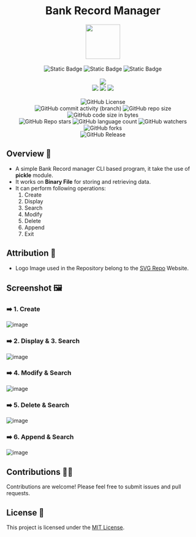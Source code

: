 <div align="center">
     <h1 align="center">Bank Record Manager</h1>
     <img src="https://github.com/abhinav2369/Python-Bank-Record-Manager-cli/assets/170245635/373a7561-9445-42ee-8200-5958baea1156" height=90px width=90px/>
     <br/>
     <br/>
     <img alt="Static Badge" src="https://img.shields.io/badge/Python-7F00FF?style=for-the-badge">
     <img alt="Static Badge" src="https://img.shields.io/badge/CLI%20Application-red?style=for-the-badge">
     <img alt="Static Badge" src="https://img.shields.io/badge/Pickle%20Module-darkgreen?style=for-the-badge">
     <br/>
     <br/>
     <!-- Open Source -->
     <img src="https://badges.frapsoft.com/os/v1/open-source.svg?v=103">
     <br/>
     <!-- Contributions -->
     <img src="https://img.shields.io/static/v1.svg?label=Contributions&message=Welcome&color=#013220">
     <!-- Built By -->
     <img src="https://img.shields.io/badge/Built%20by-Abhinav%20Kumar-0059b3">
     <!-- Maintained -->
     <img src="https://img.shields.io/static/v1.svg?label=Maintained&message=Yes&color=red">
     <br/>
     <!-- --------------------------------------------- -->
     <br/>
     <!-- License -->
     <img alt="GitHub License" src="https://img.shields.io/github/license/abhinav2369/Python-Bank-Record-Manager-cli">
     <br/>
     <!-- Commit Count -->
     <img alt="GitHub commit activity (branch)" src="https://img.shields.io/github/commit-activity/t/abhinav2369/Python-Bank-Record-Manager-cli/main">
     <!-- Repo Size -->
     <img alt="GitHub repo size" src="https://img.shields.io/github/repo-size/abhinav2369/Python-Bank-Record-Manager-cli?style=flat&color=orange">
     <!-- Repo Code -->
     <img alt="GitHub code size in bytes" src="https://img.shields.io/github/languages/code-size/abhinav2369/Python-Bank-Record-Manager-cli">
     <br/>
     <img alt="GitHub Repo stars" src="https://img.shields.io/github/stars/abhinav2369/Python-Bank-Record-Manager-cli?style=flat&color=orange">
     <!-- Language Count -->
     <img alt="GitHub language count" src="https://img.shields.io/github/languages/count/abhinav2369/Python-Bank-Record-Manager-cli">
     <!-- Watchers -->
     <img alt="GitHub watchers" src="https://img.shields.io/github/watchers/abhinav2369/Python-Bank-Record-Manager-cli?style=flat">
     <!-- Forks -->
     <img alt="GitHub forks" src="https://img.shields.io/github/forks/abhinav2369/Python-Bank-Record-Manager-cli?style=flat&color=orange">
     <br/>
     <img alt="GitHub Release" src="https://img.shields.io/github/v/release/abhinav2369/Python-Bank-Record-Manager-cli">
</div>


<!------------------------------------------------->


## Overview 🚀

- A simple Bank Record manager CLI based program, it take the use of **pickle** module.
- It works on **Binary File** for storing and retrieving data.
- It can perform following operations:
    1. Create
    2. Display
    3. Search
    4. Modify
    5. Delete
    6. Append
    7. Exit


<!------------------------------------------------->


## Attribution 🙏
- Logo Image used in the Repository belong to the [SVG Repo](https://www.svgrepo.com/) Website.


<!------------------------------------------------->


## Screenshot 🖼️

### ➡️ 1. Create
![image](https://github.com/abhinav2369/Python-Bank-Record-Manager-cli/assets/170245635/81e51be9-d2d9-4c4b-98fb-2764fc5eb1dc)


### ➡️ 2. Display  &  3. Search
![image](https://github.com/abhinav2369/Python-Bank-Record-Manager-cli/assets/170245635/1458d4f5-b224-499b-a64a-8f56c9a39f82)


### ➡️ 4. Modify & Search
![image](https://github.com/abhinav2369/Python-Bank-Record-Manager-cli/assets/170245635/182d50d6-ebfb-416a-ab4a-25e41f1c86b4)


### ➡️ 5. Delete & Search
![image](https://github.com/abhinav2369/Python-Bank-Record-Manager-cli/assets/170245635/e0b17236-13d2-4acb-86c3-eceba18be91e)


### ➡️ 6. Append & Search
![image](https://github.com/abhinav2369/Python-Bank-Record-Manager-cli/assets/170245635/8383ec4c-ae30-494f-8b45-023049f3f6ad)


<!------------------------------------------------->

## Contributions 🧑‍💻
Contributions are welcome! Please feel free to submit issues and pull requests.

## License 🪪
This project is licensed under the [MIT License](LICENSE).
